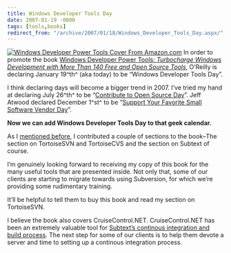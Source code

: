 ```yaml
---
title: Windows Developer Tools Day
date: 2007-01-19 -0800
tags: [tools,books]
redirect_from: "/archive/2007/01/18/Windows_Developer_Tools_Day.aspx/"
---
```


[![Windows Developer Power Tools Cover From
Amazon.com](https://haacked.com/images/haacked_com/WindowsLiveWriter/WindowsDeveloperToolsDay_EF1E/WindowsDeveloperPowerTools_thumb5.jpg)](https://haacked.com/images/haacked_com/WindowsLiveWriter/WindowsDeveloperToolsDay_EF1E/WindowsDeveloperPowerTools7.jpg)
In order to promote the book [Windows Developer Power Tools:
*Turbocharge Windows Development with More Than 140 Free and Open Source
Tools*](http://www.amazon.com/Windows-Developer-Power-Tools-Turbocharge/dp/0596527543 "Windows Developer PowerTools"),
O’Reilly is declaring January 19^th^ (aka today) to be “Windows
Developer Tools Day”.

I think declaring days will become a bigger trend in 2007. I’ve tried my
hand at declaring July 26^th^ to be “[Contribute to Open Source
Day](https://haacked.com/archive/2006/07/26/TheDemiseOfNDocAndAChallengeForUsersOfOpenSourceSoftware.aspx "Contribute to Open Source Day")”.
Jeff Atwood declared December 1^st^ to be “[Support Your Favorite Small
Software Vendor
Day](http://www.codinghorror.com/blog/archives/000735.html "Support Your Favorite Small Software Vendor Day")”.

**Now we can add Windows Developer Tools Day to that geek calendar.**

As I [mentioned
before](https://haacked.com/archive/2006/07/13/TheMustReadBookOfTheSummer.aspx "Must Read Book Of The Summer"),
I contributed a couple of sections to the book–The section on
TortoiseSVN and TortoiseCVS and the section on
Subtext of
course.

I’m genuinely looking forward to receiving my copy of this book for the
many useful tools that are presented inside. Not only that, some of our
clients are starting to migrate towards using Subversion, for which
we’re providing some rudimentary training.

It’ll be helpful to tell them to buy this book and read my section on
TortoiseSVN.

I believe the book also covers CruiseControl.NET. CruiseControl.NET has
been an extremely valuable tool for [Subtext’s continous integration and
build
process](https://haacked.com/archive/2006/05/18/HowSubtextUsesCruiseControl.NET.aspx "CruiseControl.NET").
The next step for some of our clients is to help them devote a server
and time to setting up a continous integration process.

